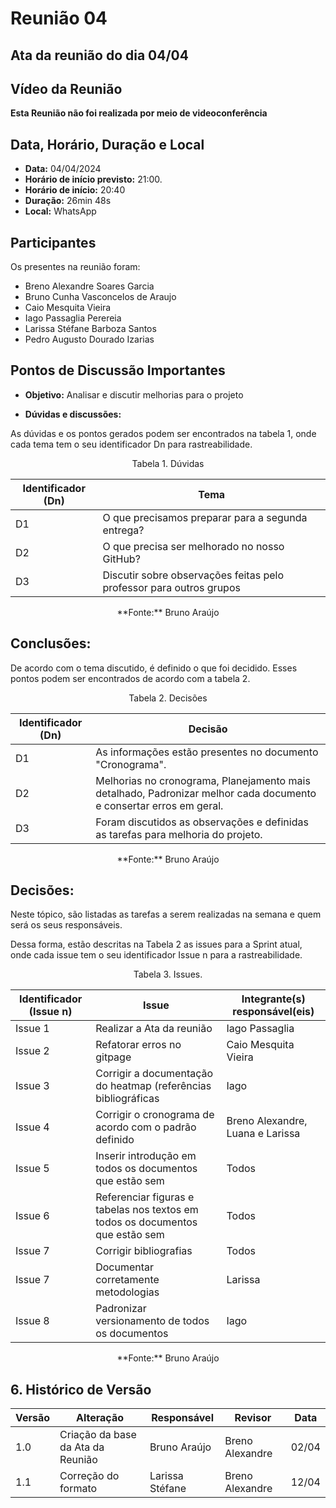 # Reunião 04

## Ata da reunião do dia 04/04

## Vídeo da Reunião

**Esta Reunião não foi realizada por meio de videoconferência**

## Data, Horário, Duração e Local

- **Data:** 04/04/2024
- **Horário de início previsto:** 21:00.
- **Horário de início:**  20:40
- **Duração:** 26min 48s
- **Local:** WhatsApp

## Participantes

Os presentes na reunião foram:

- Breno Alexandre Soares Garcia
- Bruno Cunha Vasconcelos de Araujo
- Caio Mesquita Vieira
- Iago Passaglia Perereia
- Larissa Stéfane Barboza Santos
- Pedro Augusto Dourado Izarias

## Pontos de Discussão Importantes

- **Objetivo:** Analisar e discutir melhorias para o projeto

- **Dúvidas e discussões:**

As dúvidas e os pontos gerados podem ser encontrados na tabela 1, onde cada tema tem o seu identificador Dn para rastreabilidade.

<p align="center"> Tabela 1. Dúvidas </p>

| Identificador (Dn) | Tema |
| - | - |
| D1 | O que precisamos preparar para a segunda entrega? | 
| D2 | O que precisa ser melhorado no nosso GitHub?|
| D3 | Discutir sobre observações feitas pelo professor para outros grupos |

<p align="center"> **Fonte:** Bruno Araújo </p>

## Conclusões: 

De acordo com o tema discutido, é definido o que foi decidido. Esses pontos podem ser encontrados de acordo com a tabela 2.

<p align="center"> Tabela 2. Decisões </p>

| Identificador (Dn) | Decisão |
| - | - |
| D1 | As informações estão presentes no documento "Cronograma".| 
| D2 | Melhorias no cronograma, Planejamento mais detalhado, Padronizar melhor cada documento e consertar erros em geral.|
| D3 | Foram discutidos as observações e definidas as tarefas para melhoria do projeto. |

<p align="center"> **Fonte:** Bruno Araújo </p>

## Decisões:

Neste tópico, são listadas as tarefas a serem realizadas na semana e quem será os seus responsáveis.

Dessa forma, estão descritas na Tabela 2 as issues para a Sprint atual, onde cada issue tem o seu identificador Issue n para a rastreabilidade.

<p align="center"> Tabela 3. Issues. </p>

| Identificador (Issue n) | Issue | Integrante(s) responsável(eis) |
| - | - | - |
| Issue 1 | Realizar a Ata da reunião  | Iago Passaglia |   
| Issue 2 | Refatorar erros no gitpage | Caio Mesquita Vieira |  
| Issue 3 | Corrigir a documentação do heatmap (referências bibliográficas | Iago | 
| Issue 4 | Corrigir o cronograma de acordo com o padrão definido | Breno Alexandre, Luana e Larissa | 
| Issue 5 | Inserir introdução em todos os documentos que estão sem| Todos | 
| Issue 6 | Referenciar figuras e tabelas nos textos em todos os documentos que estão sem| Todos | 
| Issue 7 | Corrigir bibliografias| Todos | 
| Issue 7 | Documentar corretamente metodologias | Larissa | 
| Issue 8 | Padronizar versionamento de todos os documentos | Iago | 

<p align="center"> **Fonte:** Bruno Araújo </p>



## 6. Histórico de Versão

| Versão | Alteração | Responsável | Revisor | Data |
| - | - | - | - | - |
| 1.0 | Criação da base da Ata da Reunião | Bruno Araújo | Breno Alexandre | 02/04 |
| 1.1 | Correção do formato | Larissa Stéfane | Breno Alexandre | 12/04 |
